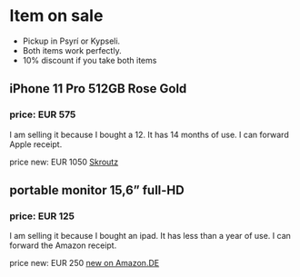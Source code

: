 # Item on sale

- Pickup in Psyrí or Kypseli. 
- Both items work perfectly.
- 10% discount if you take both items

## iPhone 11 Pro 512GB Rose Gold
### price: **EUR 575**
I am selling it because I bought a 12. It has 14 months of use. I can forward Apple receipt.

price new: EUR 1050 [Skroutz](https://www.skroutz.gr/s/23130126/Apple-iPhone-11-Pro-4GB-512GB-Χρυσό.html?from=sku_color_variations)



[](images/iphone1.jpeg)
[](images/iphone2.jpeg)
[](images/iphone3.png)
[](images/iphone4.png)

## portable monitor 15,6” full-HD
### price: **EUR 125**
I am selling it because I bought an ipad. It has less than a year of use. I can forward the Amazon receipt.

price new: EUR 250 [new on Amazon.DE](https://www.amazon.de/dp/B08T76SY2J/ref=pe_27091401_487027711_TE_SCE_dp_1?th=1)



[](images/screen.jpeg)
[](images/screen.jpeg)
